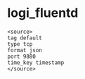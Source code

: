 logi_fluentd
============

```
<source>
tag default
type tcp
format json
port 9880
time_key timestamp
</source>
```
